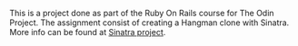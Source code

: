 This is a project done as part of the Ruby On Rails course for The Odin Project. The assignment consist of creating a Hangman clone with Sinatra.
More info can be found at [Sinatra project](https://www.theodinproject.com/courses/ruby-on-rails/lessons/sinatra-project).
